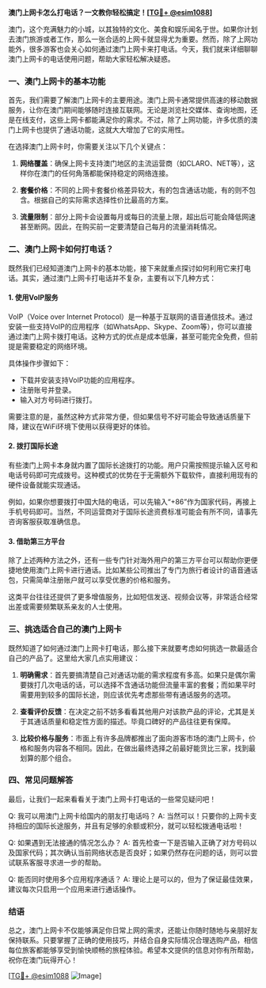 **澳门上网卡怎么打电话？一文教你轻松搞定！[[TG💪+ @esim1088](https://t.me/s/esim1088)]**

澳门，这个充满魅力的小城，以其独特的文化、美食和娱乐闻名于世。如果你计划去澳门旅游或者工作，那么一张合适的上网卡就显得尤为重要。然而，除了上网功能外，很多游客也会关心如何通过澳门上网卡来打电话。今天，我们就来详细聊聊澳门上网卡的电话使用问题，帮助大家轻松解决疑惑。

### 一、澳门上网卡的基本功能

首先，我们需要了解澳门上网卡的主要用途。澳门上网卡通常提供高速的移动数据服务，让你在澳门期间能够随时连接互联网。无论是浏览社交媒体、查询地图，还是在线支付，这些上网卡都能满足你的需求。不过，除了上网功能，许多优质的澳门上网卡也提供了通话功能，这就大大增加了它的实用性。

在选择澳门上网卡时，你需要关注以下几个关键点：

1. **网络覆盖**：确保上网卡支持澳门地区的主流运营商（如CLARO、NET等），这样你在澳门的任何角落都能保持稳定的网络连接。
   
2. **套餐价格**：不同的上网卡套餐价格差异较大，有的包含通话功能，有的则不包含。根据自己的实际需求选择性价比最高的方案。

3. **流量限制**：部分上网卡会设置每月或每日的流量上限，超出后可能会降低网速甚至断网。因此，在购买前一定要清楚自己每月的流量消耗情况。

### 二、澳门上网卡如何打电话？

既然我们已经知道澳门上网卡的基本功能，接下来就重点探讨如何利用它来打电话。其实，通过澳门上网卡打电话并不复杂，主要有以下几种方式：

#### 1. 使用VoIP服务

VoIP（Voice over Internet Protocol）是一种基于互联网的语音通信技术。通过安装一些支持VoIP的应用程序（如WhatsApp、Skype、Zoom等），你可以直接通过澳门上网卡拨打电话。这种方式的优点是成本低廉，甚至可能完全免费，但前提是需要稳定的网络环境。

具体操作步骤如下：
- 下载并安装支持VoIP功能的应用程序。
- 注册账号并登录。
- 输入对方号码进行拨打。
  
需要注意的是，虽然这种方式非常方便，但如果信号不好可能会导致通话质量下降，建议在WiFi环境下使用以获得更好的体验。

#### 2. 拨打国际长途

有些澳门上网卡本身就内置了国际长途拨打的功能。用户只需按照提示输入区号和电话号码即可完成拨号。这种模式的优势在于无需额外下载软件，直接利用现有的硬件设备就能实现通话。

例如，如果你想要拨打中国大陆的电话，可以先输入“+86”作为国家代码，再接上手机号码即可。当然，不同运营商对于国际长途资费标准可能会有所不同，请事先咨询客服获取准确信息。

#### 3. 借助第三方平台

除了上述两种方法之外，还有一些专门针对海外用户的第三方平台可以帮助你更便捷地使用澳门上网卡进行通话。比如某些公司推出了专门为旅行者设计的语音通话包，只需简单注册账户就可以享受优惠的价格和服务。

这类平台往往还提供了更多增值服务，比如短信发送、视频会议等，非常适合经常出差或需要频繁联系亲友的人士使用。

### 三、挑选适合自己的澳门上网卡

既然知道了如何通过澳门上网卡打电话，那么接下来就要考虑如何挑选一款最适合自己的产品了。这里给大家几点实用建议：

1. **明确需求**：首先要搞清楚自己对通话功能的需求程度有多高。如果只是偶尔需要拨打几次电话的话，可以选择不含通话功能但流量丰富的套餐；而如果平时需要用到较多的国际长途，则应该优先考虑那些带有通话服务的选项。

2. **查看评价反馈**：在决定之前不妨多看看其他用户对该款产品的评论，尤其是关于其通话质量和稳定性方面的描述。毕竟口碑好的产品往往更有保障。

3. **比较价格与服务**：市面上有许多品牌都推出了面向游客市场的澳门上网卡，价格和服务内容各不相同。因此，在做出最终选择之前最好能货比三家，找到最划算的那个组合。

### 四、常见问题解答

最后，让我们一起来看看关于澳门上网卡打电话的一些常见疑问吧！

Q: 我可以用澳门上网卡给国内的朋友打电话吗？
A: 当然可以！只要你的上网卡支持相应的国际长途服务，并且有足够的余额或积分，就可以轻松拨通电话啦！

Q: 如果遇到无法接通的情况怎么办？
A: 首先检查一下是否输入正确了对方号码以及国家代码；其次确认当前网络状态是否良好；如果仍然存在问题的话，则可以尝试联系客服寻求进一步的帮助。

Q: 能否同时使用多个应用程序通话？
A: 理论上是可以的，但为了保证最佳效果，建议每次只启用一个应用来进行通话操作。

### 结语

总之，澳门上网卡不仅能够满足你日常上网的需求，还能让你随时随地与亲朋好友保持联系。只要掌握了正确的使用技巧，并结合自身实际情况合理选购产品，相信每位旅客都能够享受到愉快顺畅的旅程体验。希望本文提供的信息对你有所帮助，祝你在澳门玩得开心！

[[TG💪+ @esim1088](https://t.me/s/esim1088) ![Image](https://i.postimg.cc/4NQfJmqS/Snipaste-2025-05-13-00-14-12.png)]